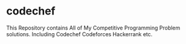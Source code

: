 # codechef
This Repository contains All of My Competitive Programming Problem solutions. 
Including
Codechef
Codeforces
Hackerrank etc. 
